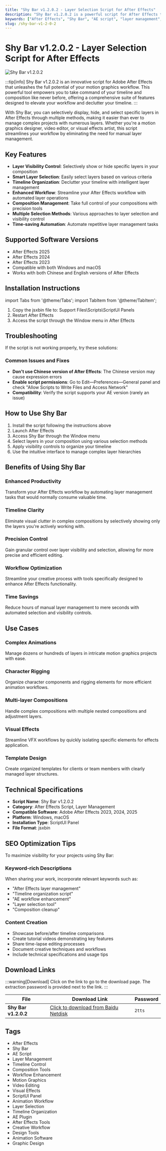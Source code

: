 ```yaml
---
title: "Shy Bar v1.2.0.2 - Layer Selection Script for After Effects"
description: "Shy Bar v1.2.0.2 is a powerful script for After Effects that allows you to selectively display, hide, and select specific layers in multiple ways. Take command of your timeline and composition like never before."
keywords: ["After Effects", "Shy Bar", "AE script", "layer management", "timeline control", "composition tools", "workflow enhancement"]
slug: /shy-bar-v1-2-0-2
---
```


<!--Above is frontmatter Part-generate depend on content meet Google Seo, you need to balance automation efficiency with Google’s core ranking factors—especially E-E-A-T (Experience, Expertise, Authoritativeness, Trustworthiness), -->

<!--First Part-This is Title -->
# Shy Bar v1.2.0.2 - Layer Selection Script for After Effects

<!--Second Part-This is First Banner -->
![Shy Bar v1.2.0.2](https://www.gfxcamp.com/wp-content/uploads/2025/08/Shy-Bar.jpg)

:::tip[info]
Shy Bar v1.2.0.2 is an innovative script for Adobe After Effects that unleashes the full potential of your motion graphics workflow. This powerful tool empowers you to take command of your timeline and composition like never before, offering a comprehensive suite of features designed to elevate your workflow and declutter your timeline.
:::

With Shy Bar, you can selectively display, hide, and select specific layers in After Effects through multiple methods, making it easier than ever to manage complex projects with numerous layers. Whether you're a motion graphics designer, video editor, or visual effects artist, this script streamlines your workflow by eliminating the need for manual layer management.

## Key Features

- **Layer Visibility Control**: Selectively show or hide specific layers in your composition
- **Smart Layer Selection**: Easily select layers based on various criteria
- **Timeline Organization**: Declutter your timeline with intelligent layer management
- **Enhanced Workflow**: Streamline your After Effects workflow with automated layer operations
- **Composition Management**: Take full control of your compositions with precision tools
- **Multiple Selection Methods**: Various approaches to layer selection and visibility control
- **Time-saving Automation**: Automate repetitive layer management tasks

## Supported Software Versions

- After Effects 2025
- After Effects 2024
- After Effects 2023
- Compatible with both Windows and macOS
- Works with both Chinese and English versions of After Effects

## Installation Instructions

import Tabs from '@theme/Tabs';
import TabItem from '@theme/TabItem';

<Tabs>
  <TabItem value="installation" label="Installation Steps" default>
    <ol>
      <li>Copy the jsxbin file to: Support Files\Scripts\ScriptUI Panels</li>
      <li>Restart After Effects</li>
      <li>Access the script through the Window menu in After Effects</li>
    </ol>
  </TabItem>
</Tabs>

## Troubleshooting

If the script is not working properly, try these solutions:

### Common Issues and Fixes
- **Don't use Chinese version of After Effects**: The Chinese version may cause expression errors
- **Enable script permissions**: Go to Edit—Preferences—General panel and check "Allow Scripts to Write Files and Access Network"
- **Compatibility**: Verify the script supports your AE version (rarely an issue)

## How to Use Shy Bar

1. Install the script following the instructions above
2. Launch After Effects
3. Access Shy Bar through the Window menu
4. Select layers in your composition using various selection methods
5. Apply visibility controls to organize your timeline
6. Use the intuitive interface to manage complex layer hierarchies

## Benefits of Using Shy Bar

### Enhanced Productivity
Transform your After Effects workflow by automating layer management tasks that would normally consume valuable time.

### Timeline Clarity
Eliminate visual clutter in complex compositions by selectively showing only the layers you're actively working with.

### Precision Control
Gain granular control over layer visibility and selection, allowing for more precise and efficient editing.

### Workflow Optimization
Streamline your creative process with tools specifically designed to enhance After Effects functionality.

### Time Savings
Reduce hours of manual layer management to mere seconds with automated selection and visibility controls.

## Use Cases

### Complex Animations
Manage dozens or hundreds of layers in intricate motion graphics projects with ease.

### Character Rigging
Organize character components and rigging elements for more efficient animation workflows.

### Multi-layer Compositions
Handle complex compositions with multiple nested compositions and adjustment layers.

### Visual Effects
Streamline VFX workflows by quickly isolating specific elements for effects application.

### Template Design
Create organized templates for clients or team members with clearly managed layer structures.

## Technical Specifications

- **Script Name**: Shy Bar v1.2.0.2
- **Category**: After Effects Script, Layer Management
- **Compatible Software**: Adobe After Effects 2023, 2024, 2025
- **Platform**: Windows, macOS
- **Installation Type**: ScriptUI Panel
- **File Format**: jsxbin

## SEO Optimization Tips

To maximize visibility for your projects using Shy Bar:

### Keyword-rich Descriptions
When sharing your work, incorporate relevant keywords such as:
- "After Effects layer management"
- "Timeline organization script"
- "AE workflow enhancement"
- "Layer selection tool"
- "Composition cleanup"

### Content Creation
- Showcase before/after timeline comparisons
- Create tutorial videos demonstrating key features
- Share time-lapse editing processes
- Document creative techniques and workflows
- Include technical specifications and usage tips

<!-- The Last Part-Download -->
## Download Links
:::warning[Download]
Click on the link to go to the download page. The extraction password is provided next to the link.
:::

| File                       | Download Link                                                              | Password |
| -------------------------- | -------------------------------------------------------------------------- | -------- |
| **Shy Bar v1.2.0.2**       | [Click to download from Baidu Netdisk](https://pan.baidu.com/s/1TeRskGRirGWMuJ1N51pflw?pwd=2tts) | `2tts`   |

<!-- Generate new SEO-optimized tags based on content for this part,Ensure tags align with Google's E-E-A-T principles  -->
## Tags

- After Effects
- Shy Bar
- AE Script
- Layer Management
- Timeline Control
- Composition Tools
- Workflow Enhancement
- Motion Graphics
- Video Editing
- Visual Effects
- ScriptUI Panel
- Animation Workflow
- Layer Selection
- Timeline Organization
- AE Plugin
- After Effects Tools
- Creative Workflow
- Design Tools
- Animation Software
- Graphic Design